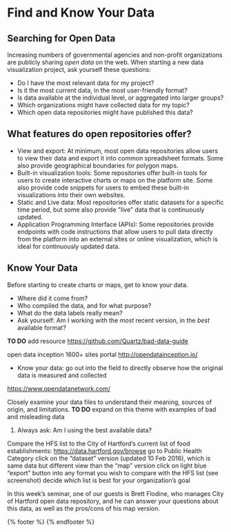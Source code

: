 # Find and Know Your Data

## Searching for Open Data
Increasing numbers of governmental agencies and non-profit organizations are publicly sharing *open data* on the web. When starting a new data visualization project, ask yourself these questions:

- Do I have the most relevant data for my project?
- Is it the most current data, in the most user-friendly format?
- Is data available at the individual level, or aggregated into larger groups?
- Which organizations might have collected data for my topic?
- Which open data repositories might have published this data?

## What features do open repositories offer?
- View and export: At minimum, most open data repositories allow users to view their data and export it into common spreadsheet formats. Some also provide geographical boundaries for polygon maps.
- Built-in visualization tools: Some repositories offer built-in tools for users to create interactive charts or maps on the platform site. Some also provide code snippets for users to embed these built-in visualizations into their own websites.
- Static and Live data: Most repositories offer static datasets for a specific time period, but some also provide "live" data that is continuously updated.
- Application Programming Interface (APIs): Some repositories provide endpoints with code instructions that allow users to pull data directly from the platform into an external sites or online visualization, which is ideal for continuously updated data.

## Know Your Data
Before starting to create charts or maps, get to know your data.
- Where did it come from?
- Who compiled the data, and for what purpose?
- What do the data labels really mean?
- Ask yourself: Am I working with the *most* recent version, in the *best* available format?

**TO DO** add resource https://github.com/Quartz/bad-data-guide

open data inception 1600+ sites portal
http://opendatainception.io/

- Know your data: go out into the field to directly observe how the original data is measured and collected

https://www.opendatanetwork.com/

Closely examine your data files to understand their meaning, sources of origin, and limitations.
**TO DO** expand on this theme with examples of bad and misleading data

1) Always ask: Am I using the best available data?

Compare the HFS list to the City of Hartford’s current list of food establishments:
https://data.hartford.gov/browse
go to Public Health Category
click on the “dataset” version (updated 10 Feb 2016), which is same data but different view than the “map” version
click on light blue “export” button into any format you wish to compare with the HFS list (see screenshot)
decide which list is best for your organization’s goal

In this week’s seminar, one of our guests is Brett Flodine, who manages City of Hartford open data repository, and he can answer your questions about this data, as well as the pros/cons of his map version.


{% footer %}
{% endfooter %}
